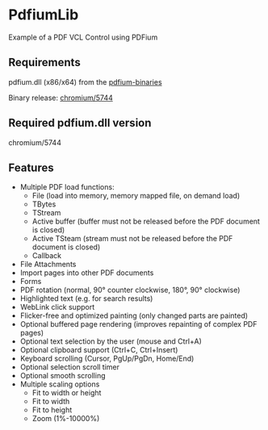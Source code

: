 # PdfiumLib
Example of a PDF VCL Control using PDFium

## Requirements
pdfium.dll (x86/x64) from the [pdfium-binaries](https://github.com/bblanchon/pdfium-binaries)

Binary release: [chromium/5744](https://github.com/bblanchon/pdfium-binaries/releases/tag/chromium%2F5052)

## Required pdfium.dll version
chromium/5744

## Features
- Multiple PDF load functions:
  - File (load into memory, memory mapped file, on demand load)
  - TBytes
  - TStream
  - Active buffer (buffer must not be released before the PDF document is closed)
  - Active TSteam (stream must not be released before the PDF document is closed)
  - Callback
- File Attachments
- Import pages into other PDF documents
- Forms
- PDF rotation (normal, 90° counter clockwise, 180°, 90° clockwise)
- Highlighted text (e.g. for search results)
- WebLink click support
- Flicker-free and optimized painting (only changed parts are painted)
- Optional buffered page rendering (improves repainting of complex PDF pages)
- Optional text selection by the user (mouse and Ctrl+A)
- Optional clipboard support (Ctrl+C, Ctrl+Insert)
- Keyboard scrolling (Cursor, PgUp/PgDn, Home/End)
- Optional selection scroll timer
- Optional smooth scrolling
- Multiple scaling options
  - Fit to width or height
  - Fit to width
  - Fit to height
  - Zoom (1%-10000%)

